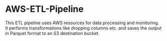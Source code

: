 # AWS-ETL-Pipeline
This ETL pipeline uses AWS resources for data processing and monitoring. It performs transformations like dropping columns etc. and saves the output in Parquet format to an S3 destination bucket.
